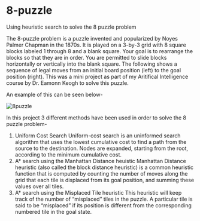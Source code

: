# 8-puzzle
Using heuristic search to solve the 8 puzzle problem

The 8-puzzle problem is a puzzle invented and popularized by Noyes Palmer Chapman in the 1870s. It is played on a 3-by-3 grid with 8 square blocks labeled 1 through 8 and a blank square. Your goal is to rearrange the blocks so that they are in order. You are permitted to slide blocks horizontally or vertically into the blank square. The following shows a sequence of legal moves from an initial board position (left) to the goal position (right).
This was a mini project as part of my Aritifical Intelligence course by Dr. Eamonn Keogh to solve this puzzle.

An example of this can be seen below- 
 
![8puzzle](https://github.com/rahulw311/8-puzzle/assets/95941770/ab19ce32-5c38-479d-9ba4-ceb1382025f6)

In this project 3 different methods have been used in order to solve the 8 puzzle problem-
1. Uniform Cost Search
Uniform-cost search is an uninformed search algorithm that uses the lowest cumulative cost to find a path from the source to the destination. Nodes are expanded, starting from the root, according to the minimum cumulative cost.
2. A* search using the Manhattan Distance heuistic
Manhattan Distance heuristic (also called the block distance heuristic) is a common heuristic function that is computed by counting the number of moves along the grid that each tile is displaced from its goal position, and summing these values over all tiles.
3. A* search using the Misplaced Tile heuristic
This heuristic will keep track of the number of “misplaced” tiles in the puzzle. A particular tile is said to be “misplaced” if its position is different from the corresponding numbered tile in the goal state.
